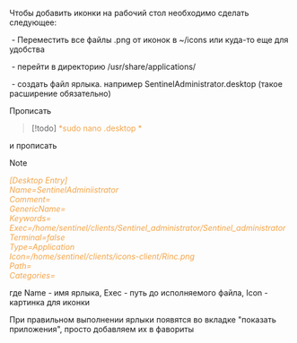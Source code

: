 Чтобы добавить иконки на рабочий стол необходимо сделать следующее:  

 - Переместить все файлы .png от иконок в ~/icons или куда-то еще для удобства

 - перейти в директорию /usr/share/applications/  

 - создать файл ярлыка. например SentinelAdministrator.desktop (такое расширение обязательно)  

Прописать  
> [!todo] 
> <span style="color: #f4a448">*sudo nano <name>.desktop *</span>

и прописать  
  
> [!note] 
> <span style="color: #f4a448">*[Desktop Entry]  
Name=SentinelAdminiistrator  
Comment=  
GenericName=  
Keywords=  
Exec=/home/sentinel/clients/Sentinel_administrator/Sentinel_administrator  
Terminal=false  
Type=Application  
Icon=/home/sentinel/clients/icons-client/Rinc.png  
Path=  
Categories=* </span>
  
где Name - имя ярлыка, Exec - путь до исполняемого файла, Icon - картинка для иконки  

При правильном выполнении ярлыки появятся во вкладке "показать приложения", просто добавляем их в фавориты